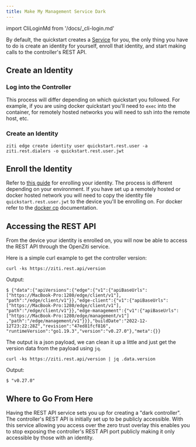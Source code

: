 ```yaml
---
title: Make My Management Service Dark
---
```

import CliLoginMd from '/docs/_cli-login.md'

By default, the quickstart creates a [Service](/docs/learn/core-concepts/services/overview) for you, the 
only thing you have to do is create an identity for yourself, enroll that identity, and start making calls to the 
controller's REST API.

## Create an Identity

### Log into the Controller
This process will differ depending on which quickstart you followed. For example, if you are using docker quickstart 
you'll need to `exec` into the container, for remotely hosted networks you will need to ssh into the remote host, etc.

<CliLoginMd/>

### Create an Identity

```shell
ziti edge create identity user quickstart.rest.user -a ziti.rest.dialers -o quickstart.rest.user.jwt
```

## Enroll the Identity

Refer to [this guide](/docs/learn/core-concepts/identities/enrolling) for enrolling your identity. The process is different 
depending on your environment. If you have set up a remotely hosted or docker hosted network you will need to copy the 
identity file `quickstart.rest.user.jwt` to the device you'll be enrolling on. For docker refer to the
[docker cp](https://docs.docker.com/engine/reference/commandline/cp/) documentation.

## Accessing the REST API

From the device your identity is enrolled on, you will now be able to access the REST 
API through the OpenZiti service.

Here is a simple curl example to get the controller version:

```shell
curl -ks https://ziti.rest.api/version
```
Output:
```shell
$ {"data":{"apiVersions":{"edge":{"v1":{"apiBaseUrls":["https://MacBook-Pro:1280/edge/client/v1"],
"path":"/edge/client/v1"}},"edge-client":{"v1":{"apiBaseUrls":["https://MacBook-Pro:1280/edge/client/v1"],
"path":"/edge/client/v1"}},"edge-management":{"v1":{"apiBaseUrls":["https://MacBook-Pro:1280/edge/management/v1"]
,"path":"/edge/management/v1"}}},"buildDate":"2022-12-12T23:22:28Z","revision":"47ed81fcf816",
"runtimeVersion":"go1.19.3","version":"v0.27.0"},"meta":{}}
```

The output is a json payload, we can clean it up a little and just get the version data from the payload using `jq`.

```shell
curl -ks https://ziti.rest.api/version | jq .data.version
```
Output:
```shell
$ "v0.27.0"
```

## Where to Go From Here

Having the REST API service sets you up for creating a "dark controller". The controller's REST API is initially set up 
to be publicly accessible. With this service allowing you access over the zero trust overlay this enables you to stop 
exposing the controller's REST API port publicly making it only accessible by those with an identity.